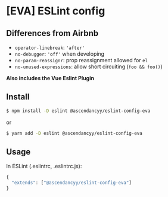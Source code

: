 # [EVA] ESLint config

## Differences from Airbnb

- `operator-linebreak`: `'after'`
- `no-debugger`: `'off'` when developing
- `no-param-reassignr`: prop reassignment allowed for `el`
- `no-unused-expressions`: allow short circuiting (`foo && foo()`)

**Also includes the Vue Eslint Plugin**

## Install

```bash
$ npm install -D eslint @ascendancyy/eslint-config-eva
```

or  

```bash
$ yarn add -D eslint @ascendancyy/eslint-config-eva
```

## Usage

In ESLint (.eslintrc, .eslintrc.js):

```js
{
  "extends": ["@ascendancyy/eslint-config-eva"]
}
```
